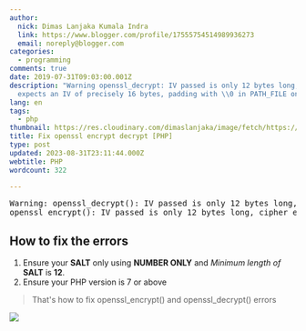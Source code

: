 ```yaml
---
author:
  nick: Dimas Lanjaka Kumala Indra
  link: https://www.blogger.com/profile/17555754514989936273
  email: noreply@blogger.com
categories:
  - programming
comments: true
date: 2019-07-31T09:03:00.001Z
description: "Warning openssl_decrypt: IV passed is only 12 bytes long, cipher
  expects an IV of precisely 16 bytes, padding with \\0 in PATH_FILE on"
lang: en
tags:
  - php
thumbnail: https://res.cloudinary.com/dimaslanjaka/image/fetch/https://www.webmanajemen.com/assets/img/phpjs.svg?.png
title: Fix openssl encrypt decrypt [PHP]
type: post
updated: 2023-08-31T23:11:44.000Z
webtitle: PHP
wordcount: 322

---
```


<pre>Warning: openssl_decrypt(): IV passed is only 12 bytes long, cipher expects an IV of precisely 16 bytes, padding with \0 in PATH_FILE on line LINE_N<br>openssl_encrypt(): IV passed is only 12 bytes long, cipher expects an IV of precisely 16 bytes, padding with \0 in PATH_FILE on line LINE_N</pre>

## How to fix the errors

1.  Ensure your **SALT** only using **NUMBER ONLY** and _Minimum length of_ **SALT** is **12**.
2.  Ensure your PHP version is 7 or above

> That's how to fix openssl\_encrypt() and openssl\_decrypt() errors

![](https://res.cloudinary.com/dimaslanjaka/image/fetch/https://www.webmanajemen.com/assets/img/phpjs.svg?.png)